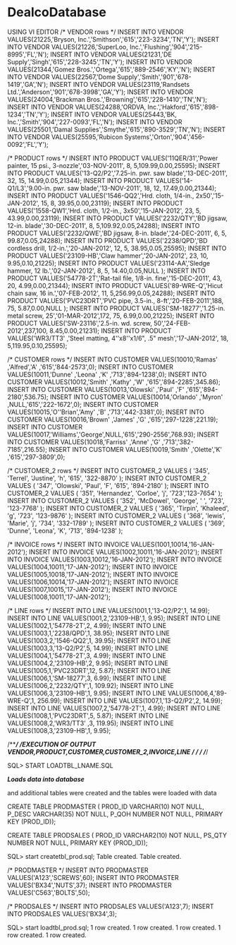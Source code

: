 # DealcoDatabase
USING VI EDITOR
/* VENDOR rows						*/
INSERT INTO VENDOR VALUES(21225,'Bryson, Inc.','Smithson','615','223-3234','TN','Y');
INSERT INTO VENDOR VALUES(21226,'SuperLoo, Inc.','Flushing','904','215-8995','FL','N');
INSERT INTO VENDOR VALUES(21231,'DE Supply','Singh','615','228-3245','TN','Y');
INSERT INTO VENDOR VALUES(21344,'Gomez Bros.','Ortega','615','889-2546','KY','N');
INSERT INTO VENDOR VALUES(22567,'Dome Supply','Smith','901','678-1419','GA','N');
INSERT INTO VENDOR VALUES(23119,'Randsets Ltd.','Anderson','901','678-3998','GA','Y');
INSERT INTO VENDOR VALUES(24004,'Brackman Bros.','Browning','615','228-1410','TN','N');
INSERT INTO VENDOR VALUES(24288,'ORDVA, Inc.','Hakford','615','898-1234','TN','Y');
INSERT INTO VENDOR VALUES(25443,'BK, Inc.','Smith','904','227-0093','FL','N');
INSERT INTO VENDOR VALUES(25501,'Damal Supplies','Smythe','615','890-3529','TN','N');
INSERT INTO VENDOR VALUES(25595,'Rubicon Systems','Orton','904','456-0092','FL','Y');

/* PRODUCT rows						*/
INSERT INTO PRODUCT VALUES('11QER/31','Power painter, 15 psi., 3-nozzle','03-NOV-2011',  8,  5,109.99,0.00,25595);
INSERT INTO PRODUCT VALUES('13-Q2/P2','7.25-in. pwr. saw blade','13-DEC-2011', 32, 15, 14.99,0.05,21344);
INSERT INTO PRODUCT VALUES('14-Q1/L3','9.00-in. pwr. saw blade','13-NOV-2011', 18, 12, 17.49,0.00,21344);
INSERT INTO PRODUCT VALUES('1546-QQ2','Hrd. cloth, 1/4-in., 2x50','15-JAN-2012', 15,  8, 39.95,0.00,23119);
INSERT INTO PRODUCT VALUES('1558-QW1','Hrd. cloth, 1/2-in., 3x50','15-JAN-2012', 23,  5, 43.99,0.00,23119);
INSERT INTO PRODUCT VALUES('2232/QTY','BD jigsaw, 12-in. blade','30-DEC-2011',  8,  5,109.92,0.05,24288);
INSERT INTO PRODUCT VALUES('2232/QWE','BD jigsaw, 8-in. blade','24-DEC-2011',  6,  5, 99.87,0.05,24288);
INSERT INTO PRODUCT VALUES('2238/QPD','BD cordless drill, 1/2-in.','20-JAN-2012', 12,  5, 38.95,0.05,25595);
INSERT INTO PRODUCT VALUES('23109-HB','Claw hammer','20-JAN-2012', 23, 10,  9.95,0.10,21225);
INSERT INTO PRODUCT VALUES('23114-AA','Sledge hammer, 12 lb.','02-JAN-2012',  8,  5, 14.40,0.05,NULL );
INSERT INTO PRODUCT VALUES('54778-2T','Rat-tail file, 1/8-in. fine','15-DEC-2011', 43, 20,  4.99,0.00,21344);
INSERT INTO PRODUCT VALUES('89-WRE-Q','Hicut chain saw, 16 in.','07-FEB-2012', 11,  5,256.99,0.05,24288);
INSERT INTO PRODUCT VALUES('PVC23DRT','PVC pipe, 3.5-in., 8-ft','20-FEB-2011',188, 75,  5.87,0.00,NULL );
INSERT INTO PRODUCT VALUES('SM-18277','1.25-in. metal screw, 25','01-MAR-2012',172, 75,  6.99,0.00,21225);
INSERT INTO PRODUCT VALUES('SW-23116','2.5-in. wd. screw, 50','24-FEB-2012',237,100,  8.45,0.00,21231);
INSERT INTO PRODUCT VALUES('WR3/TT3' ,'Steel matting, 4''x8''x1/6", .5" mesh','17-JAN-2012', 18,  5,119.95,0.10,25595);


/* CUSTOMER rows					*/
INSERT INTO CUSTOMER VALUES(10010,'Ramas'   ,'Alfred','A' ,'615','844-2573',0);
INSERT INTO CUSTOMER VALUES(10011,'Dunne'   ,'Leona' ,'K' ,'713','894-1238',0);
INSERT INTO CUSTOMER VALUES(10012,'Smith'   ,'Kathy' ,'W' ,'615','894-2285',345.86);
INSERT INTO CUSTOMER VALUES(10013,'Olowski' ,'Paul'  ,'F' ,'615','894-2180',536.75);
INSERT INTO CUSTOMER VALUES(10014,'Orlando' ,'Myron' ,NULL,'615','222-1672',0);
INSERT INTO CUSTOMER VALUES(10015,'O''Brian','Amy'   ,'B' ,'713','442-3381',0);
INSERT INTO CUSTOMER VALUES(10016,'Brown'   ,'James' ,'G' ,'615','297-1228',221.19);
INSERT INTO CUSTOMER VALUES(10017,'Williams','George',NULL,'615','290-2556',768.93);
INSERT INTO CUSTOMER VALUES(10018,'Farriss' ,'Anne'  ,'G' ,'713','382-7185',216.55);
INSERT INTO CUSTOMER VALUES(10019,'Smith'   ,'Olette','K' ,'615','297-3809',0);

/* CUSTOMER_2 rows					*/
INSERT INTO CUSTOMER_2 VALUES  ( '345', 'Terrel', 'Justine', 'h', '615', '322-8870' );
INSERT INTO CUSTOMER_2 VALUES ( '347', 'Olowski', 'Paul', 'F', '615', '894-2180' );
INSERT INTO CUSTOMER_2 VALUES ( '351', 'Hernandez', 'Corloe', 'j', '723','123-7654' );
INSERT INTO CUSTOMER_2 VALUES ( '352', 'McDowel', 'George', ' ', '723', '123-7768' );
INSERT INTO CUSTOMER_2 VALUES ( '365', 'Tirpin', 'Khaleed', 'g', '723', '123-9876' );
INSERT INTO CUSTOMER_2 VALUES ( '368', 'lewis', 'Marie', 'j', '734', '332-1789' );
INSERT INTO CUSTOMER_2 VALUES ( '369', 'Dunne', 'Leona', 'K', '713', '894-1238' );


/* INVOICE rows						*/
INSERT INTO INVOICE VALUES(1001,10014,'16-JAN-2012');
INSERT INTO INVOICE VALUES(1002,10011,'16-JAN-2012');
INSERT INTO INVOICE VALUES(1003,10012,'16-JAN-2012');
INSERT INTO INVOICE VALUES(1004,10011,'17-JAN-2012');
INSERT INTO INVOICE VALUES(1005,10018,'17-JAN-2012');
INSERT INTO INVOICE VALUES(1006,10014,'17-JAN-2012');
INSERT INTO INVOICE VALUES(1007,10015,'17-JAN-2012');
INSERT INTO INVOICE VALUES(1008,10011,'17-JAN-2012');

/* LINE rows						*/
INSERT INTO LINE VALUES(1001,1,'13-Q2/P2',1,  14.99);
INSERT INTO LINE VALUES(1001,2,'23109-HB',1,   9.95);
INSERT INTO LINE VALUES(1002,1,'54778-2T',2,   4.99);
INSERT INTO LINE VALUES(1003,1,'2238/QPD',1,  38.95);
INSERT INTO LINE VALUES(1003,2,'1546-QQ2',1,  39.95);
INSERT INTO LINE VALUES(1003,3,'13-Q2/P2',5,  14.99);
INSERT INTO LINE VALUES(1004,1,'54778-2T',3,   4.99);
INSERT INTO LINE VALUES(1004,2,'23109-HB',2,   9.95);
INSERT INTO LINE VALUES(1005,1,'PVC23DRT',12,  5.87);
INSERT INTO LINE VALUES(1006,1,'SM-18277',3,   6.99);
INSERT INTO LINE VALUES(1006,2,'2232/QTY',1, 109.92);
INSERT INTO LINE VALUES(1006,3,'23109-HB',1,   9.95);
INSERT INTO LINE VALUES(1006,4,'89-WRE-Q',1, 256.99);
INSERT INTO LINE VALUES(1007,1,'13-Q2/P2',2,  14.99);
INSERT INTO LINE VALUES(1007,2,'54778-2T',1,   4.99);
INSERT INTO LINE VALUES(1008,1,'PVC23DRT',5,   5.87);
INSERT INTO LINE VALUES(1008,2,'WR3/TT3' ,3, 119.95);
INSERT INTO LINE VALUES(1008,3,'23109-HB',1,   9.95);

/*********************************************************************/
/*EXECUTION OF OUTPUT VENDOR,PRODUCT,CUSTOMER,CUSTOMER_2,INVOICE,LINE */
/*                                                                   */
/*********************************************************************/

SQL> START LOADTBL_LNAME.SQL

***Loads data into database***


and additional tables were created and the tables were loaded with data

CREATE TABLE PRODMASTER (
PROD_ID 	VARCHAR(10) NOT NULL,
P_DESC   	VARCHAR(35) NOT NULL,
P_QOH 	  	NUMBER NOT NULL,
PRIMARY KEY (PROD_ID));   


CREATE TABLE PRODSALES (
PROD_ID         VARCHAR2(10) NOT NULL,
PS_QTY 	  	NUMBER NOT NULL,
PRIMARY KEY (PROD_ID)); 


SQL> start createtbl_prod.sql;
Table created.
Table created.

  

/* PRODMASTER					*/
INSERT INTO PRODMASTER VALUES('A123','SCREWS',60);
INSERT INTO PRODMASTER VALUES('BX34','NUTS',37);
INSERT INTO PRODMASTER VALUES('C563','BOLTS',50);


/* PRODSALES					*/
INSERT INTO PRODSALES VALUES('A123',7);
INSERT INTO PRODSALES VALUES('BX34',3);

SQL> start loadtbl_prod.sql;
1 row created.
1 row created.
1 row created.
1 row created.
1 row created.
